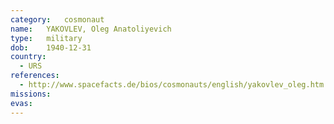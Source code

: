 ```yaml
---
category:	cosmonaut
name:	YAKOVLEV, Oleg Anatoliyevich 
type:	military
dob:	1940-12-31
country:
  - URS
references:
  - http://www.spacefacts.de/bios/cosmonauts/english/yakovlev_oleg.htm
missions:
evas:
---
```


